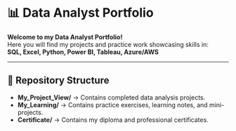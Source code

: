 # 📊 Data Analyst Portfolio  

**Welcome to my Data Analyst Portfolio!**  
Here you will find my projects and practice work showcasing skills in:  
**SQL, Excel, Python, Power BI, Tableau, Azure/AWS**

---
## 📁 Repository Structure  

- **My_Project_View/** → Contains completed data analysis projects.  
- **My_Learning/** → Contains practice exercises, learning notes, and mini-projects.  
- **Certificate/** → Contains my diploma and professional certificates.
